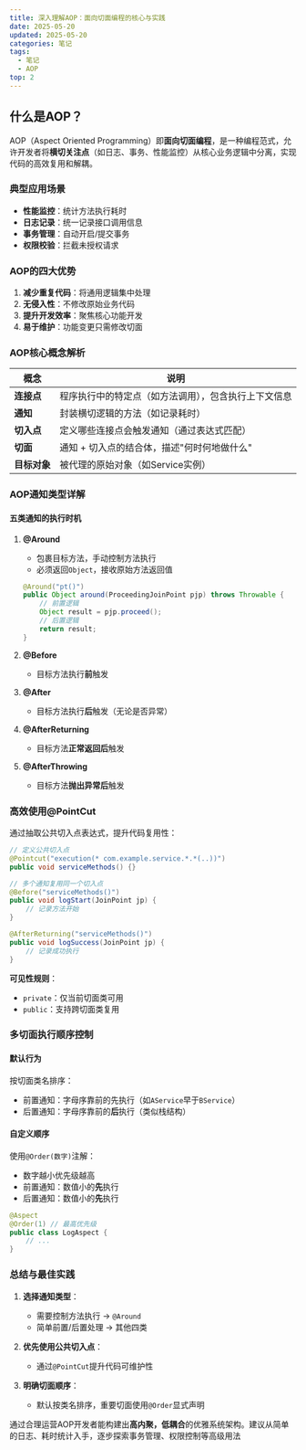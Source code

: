 ```yaml
---
title: 深入理解AOP：面向切面编程的核心与实践
date: 2025-05-20
updated: 2025-05-20
categories: 笔记
tags:
  - 笔记
  - AOP
top: 2
---
```


## 什么是AOP？  

AOP（Aspect Oriented Programming）即**面向切面编程**，是一种编程范式，允许开发者将**横切关注点**（如日志、事务、性能监控）从核心业务逻辑中分离，实现代码的高效复用和解耦。  


### 典型应用场景  
- **性能监控**：统计方法执行耗时  
- **日志记录**：统一记录接口调用信息  
- **事务管理**：自动开启/提交事务  
- **权限校验**：拦截未授权请求  


### AOP的四大优势  
1. **减少重复代码**：将通用逻辑集中处理  
2. **无侵入性**：不修改原始业务代码  
3. **提升开发效率**：聚焦核心功能开发  
4. **易于维护**：功能变更只需修改切面  


### AOP核心概念解析  

| **概念**       | **说明**                                                                 |  
|----------------|--------------------------------------------------------------------------|  
| **连接点**     | 程序执行中的特定点（如方法调用），包含执行上下文信息                     |  
| **通知**       | 封装横切逻辑的方法（如记录耗时）                                         |  
| **切入点**     | 定义哪些连接点会触发通知（通过表达式匹配）                               |  
| **切面**       | 通知 + 切入点的结合体，描述"何时何地做什么"                             |  
| **目标对象**   | 被代理的原始对象（如Service实例）                                        |  


### AOP通知类型详解  
#### 五类通知的执行时机  
1. **@Around**  
   - 包裹目标方法，手动控制方法执行  
   - 必须返回`Object`，接收原始方法返回值  
   ```java  
   @Around("pt()")  
   public Object around(ProceedingJoinPoint pjp) throws Throwable {  
       // 前置逻辑  
       Object result = pjp.proceed();  
       // 后置逻辑  
       return result;  
   }  
   ```  

2. **@Before**  
   - 目标方法执行**前**触发  

3. **@After**  
   - 目标方法执行**后**触发（无论是否异常）  

4. **@AfterReturning**  
   - 目标方法**正常返回后**触发  

5. **@AfterThrowing**  
   - 目标方法**抛出异常后**触发  


### 高效使用@PointCut  
通过抽取公共切入点表达式，提升代码复用性：  
```java  
// 定义公共切入点  
@Pointcut("execution(* com.example.service.*.*(..))")  
public void serviceMethods() {}  

// 多个通知复用同一个切入点  
@Before("serviceMethods()")  
public void logStart(JoinPoint jp) {  
    // 记录方法开始  
}  

@AfterReturning("serviceMethods()")  
public void logSuccess(JoinPoint jp) {  
    // 记录成功执行  
}  
```  
**可见性规则**：  
- `private`：仅当前切面类可用  
- `public`：支持跨切面类复用  


### 多切面执行顺序控制  
#### 默认行为  
按切面类名排序：  
- 前置通知：字母序靠前的先执行（如`AService`早于`BService`）  
- 后置通知：字母序靠前的**后**执行（类似栈结构）  

#### 自定义顺序  
使用`@Order(数字)`注解：  
- 数字越小优先级越高  
- 前置通知：数值小的**先**执行  
- 后置通知：数值小的**先**执行  
```java  
@Aspect  
@Order(1) // 最高优先级  
public class LogAspect {  
    // ...  
}  
```  


### 总结与最佳实践  
1. **选择通知类型**：  
   - 需要控制方法执行 → `@Around`  
   - 简单前置/后置处理 → 其他四类  

2. **优先使用公共切入点**：  
   - 通过`@PointCut`提升代码可维护性  

3. **明确切面顺序**：  
   - 默认按类名排序，重要切面使用`@Order`显式声明  

通过合理运营AOP开发者能构建出**高内聚，低耦合**的优雅系统架构。建议从简单的日志、耗时统计入手，逐步探索事务管理、权限控制等高级用法